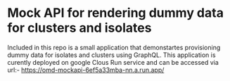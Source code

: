 # Mock API for rendering dummy data for clusters and isolates

Included in this repo is a small application that demonstartes provisioning dummy data for isolates and clusters using GraphQL.
This application is curently deployed on google Clous Run service and can be accessed via url:- https://omd-mockapi-6ef5a33mba-nn.a.run.app/
